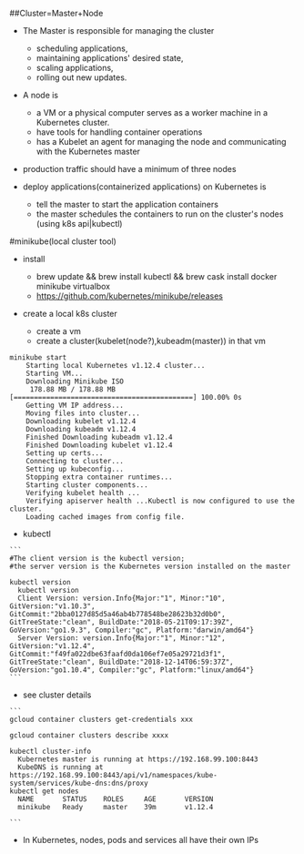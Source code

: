 ##Cluster=Master+Node
  - The Master is responsible for managing the cluster
    - scheduling applications,
    - maintaining applications' desired state,
    - scaling applications,
    - rolling out new updates.

  - A node is
    - a VM or a physical computer serves as a worker machine in a Kubernetes cluster.
    - have tools for handling container operations
    - has a Kubelet an agent for managing the node and communicating with the Kubernetes master
  
  - production traffic should have a minimum of three nodes
  - deploy applications(containerized applications) on Kubernetes is
    -  tell the master to start the application containers
    -  the master schedules the containers to run on the cluster's nodes (using k8s api|kubectl)
    
  #minikube(local cluster tool)
  - install
    - brew update && brew install kubectl && brew cask install docker minikube virtualbox
    - https://github.com/kubernetes/minikube/releases
  
  - create a local k8s cluster
    - create a vm
    - create a cluster(kubelet(node?),kubeadm(master)) in that vm
   ```
   minikube start
       Starting local Kubernetes v1.12.4 cluster...
       Starting VM...
       Downloading Minikube ISO
        178.88 MB / 178.88 MB [============================================] 100.00% 0s
       Getting VM IP address...
       Moving files into cluster...
       Downloading kubelet v1.12.4
       Downloading kubeadm v1.12.4
       Finished Downloading kubeadm v1.12.4
       Finished Downloading kubelet v1.12.4
       Setting up certs...
       Connecting to cluster...
       Setting up kubeconfig...
       Stopping extra container runtimes...
       Starting cluster components...
       Verifying kubelet health ...
       Verifying apiserver health ...Kubectl is now configured to use the cluster.
       Loading cached images from config file.

  ```
  
   - kubectl
   
    ```
    #The client version is the kubectl version; 
    #the server version is the Kubernetes version installed on the master
    
    kubectl version
      kubectl version
      Client Version: version.Info{Major:"1", Minor:"10", GitVersion:"v1.10.3", GitCommit:"2bba0127d85d5a46ab4b778548be28623b32d0b0", GitTreeState:"clean", BuildDate:"2018-05-21T09:17:39Z", GoVersion:"go1.9.3", Compiler:"gc", Platform:"darwin/amd64"}
      Server Version: version.Info{Major:"1", Minor:"12", GitVersion:"v1.12.4", GitCommit:"f49fa022dbe63faafd0da106ef7e05a29721d3f1", GitTreeState:"clean", BuildDate:"2018-12-14T06:59:37Z", GoVersion:"go1.10.4", Compiler:"gc", Platform:"linux/amd64"}
    ```
   - see cluster details 
   
    ```
    gcloud container clusters get-credentials xxx
    
    gcloud container clusters describe xxxx
    
    kubectl cluster-info
      Kubernetes master is running at https://192.168.99.100:8443
      KubeDNS is running at https://192.168.99.100:8443/api/v1/namespaces/kube-system/services/kube-dns:dns/proxy
    kubectl get nodes
      NAME       STATUS    ROLES     AGE       VERSION
      minikube   Ready     master    39m       v1.12.4
     
    ```
  - In Kubernetes, nodes, pods and services all have their own IPs
  
